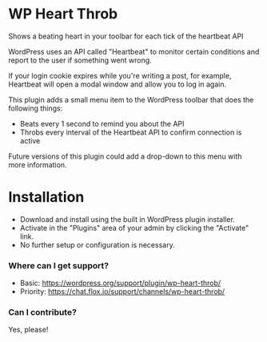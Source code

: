 # WP Heart Throb

Shows a beating heart in your toolbar for each tick of the heartbeat API

WordPress uses an API called "Heartbeat" to monitor certain conditions and report to the user if something went wrong.

If your login cookie expires while you're writing a post, for example, Heartbeat will open a modal window and allow you to log in again.

This plugin adds a small menu item to the WordPress toolbar that does the following things:

* Beats every 1 second to remind you about the API
* Throbs every interval of the Heartbeat API to confirm connection is active

Future versions of this plugin could add a drop-down to this menu with more information.

# Installation

* Download and install using the built in WordPress plugin installer.
* Activate in the "Plugins" area of your admin by clicking the "Activate" link.
* No further setup or configuration is necessary.

### Where can I get support?

* Basic: https://wordpress.org/support/plugin/wp-heart-throb/
* Priority: https://chat.flox.io/support/channels/wp-heart-throb/

### Can I contribute?

Yes, please!
